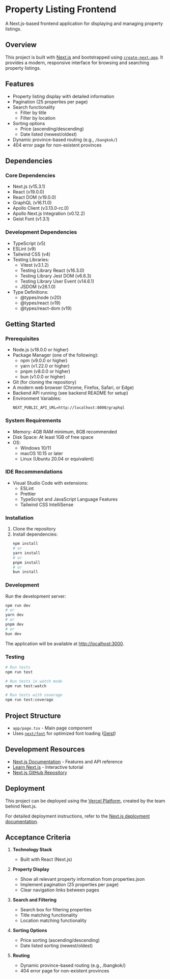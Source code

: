 # Property Listing Frontend

A Next.js-based frontend application for displaying and managing property listings.

## Overview

This project is built with [Next.js](https://nextjs.org) and bootstrapped using [`create-next-app`](https://nextjs.org/docs/app/api-reference/cli/create-next-app). It provides a modern, responsive interface for browsing and searching property listings.

## Features

- Property listing display with detailed information
- Pagination (25 properties per page)
- Search functionality
  - Filter by title
  - Filter by location
- Sorting options
  - Price (ascending/descending)
  - Date listed (newest/oldest)
- Dynamic province-based routing (e.g., `/bangkok/`)
- 404 error page for non-existent provinces

## Dependencies

### Core Dependencies

- Next.js (v15.3.1)
- React (v19.0.0)
- React DOM (v19.0.0)
- GraphQL (v16.11.0)
- Apollo Client (v3.13.0-rc.0)
- Apollo Next.js Integration (v0.12.2)
- Geist Font (v1.3.1)

### Development Dependencies

- TypeScript (v5)
- ESLint (v9)
- Tailwind CSS (v4)
- Testing Libraries:
  - Vitest (v3.1.2)
  - Testing Library React (v16.3.0)
  - Testing Library Jest DOM (v6.6.3)
  - Testing Library User Event (v14.6.1)
  - JSDOM (v26.1.0)
- Type Definitions:
  - @types/node (v20)
  - @types/react (v19)
  - @types/react-dom (v19)

## Getting Started

### Prerequisites

- Node.js (v18.0.0 or higher)
- Package Manager (one of the following):
  - npm (v9.0.0 or higher)
  - yarn (v1.22.0 or higher)
  - pnpm (v8.0.0 or higher)
  - bun (v1.0.0 or higher)
- Git (for cloning the repository)
- A modern web browser (Chrome, Firefox, Safari, or Edge)
- Backend API running (see backend README for setup)
- Environment Variables:
  ```env
  NEXT_PUBLIC_API_URL=http://localhost:8000/graphql
  ```

### System Requirements

- Memory: 4GB RAM minimum, 8GB recommended
- Disk Space: At least 1GB of free space
- OS:
  - Windows 10/11
  - macOS 10.15 or later
  - Linux (Ubuntu 20.04 or equivalent)

### IDE Recommendations

- Visual Studio Code with extensions:
  - ESLint
  - Prettier
  - TypeScript and JavaScript Language Features
  - Tailwind CSS IntelliSense

### Installation

1. Clone the repository
2. Install dependencies:
   ```bash
   npm install
   # or
   yarn install
   # or
   pnpm install
   # or
   bun install
   ```

### Development

Run the development server:

```bash
npm run dev
# or
yarn dev
# or
pnpm dev
# or
bun dev
```

The application will be available at [http://localhost:3000](http://localhost:3000).

### Testing

```bash
# Run tests
npm run test

# Run tests in watch mode
npm run test:watch

# Run tests with coverage
npm run test:coverage
```

## Project Structure

- `app/page.tsx` - Main page component
- Uses [`next/font`](https://nextjs.org/docs/app/building-your-application/optimizing/fonts) for optimized font loading ([Geist](https://vercel.com/font))

## Development Resources

- [Next.js Documentation](https://nextjs.org/docs) - Features and API reference
- [Learn Next.js](https://nextjs.org/learn) - Interactive tutorial
- [Next.js GitHub Repository](https://github.com/vercel/next.js)

## Deployment

This project can be deployed using the [Vercel Platform](https://vercel.com/new?utm_medium=default-template&filter=next.js&utm_source=create-next-app&utm_campaign=create-next-app-readme), created by the team behind Next.js.

For detailed deployment instructions, refer to the [Next.js deployment documentation](https://nextjs.org/docs/app/building-your-application/deploying).

## Acceptance Criteria

1. **Technology Stack**

   - Built with React (Next.js)

2. **Property Display**

   - Show all relevant property information from properties.json
   - Implement pagination (25 properties per page)
   - Clear navigation links between pages

3. **Search and Filtering**

   - Search box for filtering properties
   - Title matching functionality
   - Location matching functionality

4. **Sorting Options**

   - Price sorting (ascending/descending)
   - Date listed sorting (newest/oldest)

5. **Routing**
   - Dynamic province-based routing (e.g., /bangkok/)
   - 404 error page for non-existent provinces
